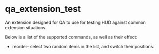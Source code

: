 # qa_extension_test
An extension designed for QA to use for testing HUD against common extension situations 

Below is a list of the supported commands, as well as their effect: 
- reorder- select two random items in the list, and switch their positions. 
